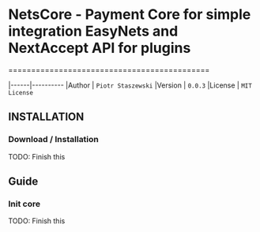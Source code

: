 # NetsCore - Payment Core for simple integration EasyNets and NextAccept API for plugins
============================================

|------|----------
|Author | `Piotr Staszewski`
|Version | `0.0.3`
|License | `MIT License`

## INSTALLATION

### Download / Installation

 TODO: Finish this


## Guide

### Init core

TODO: Finish this